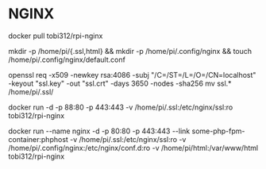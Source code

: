 # NGINX

docker pull tobi312/rpi-nginx

mkdir -p /home/pi/{.ssl,html} && mkdir -p /home/pi/.config/nginx && touch /home/pi/.config/nginx/default.conf

openssl req -x509 -newkey rsa:4086 -subj "/C=/ST=/L=/O=/CN=localhost" -keyout "ssl.key" -out "ssl.crt" -days 3650 -nodes -sha256
mv ssl.\* /home/pi/.ssl/

docker run -d -p 88:80 -p 443:443 -v /home/pi/.ssl:/etc/nginx/ssl:ro tobi312/rpi-nginx

docker run --name nginx -d -p 80:80 -p 443:443 --link some-php-fpm-container:phphost -v /home/pi/.ssl:/etc/nginx/ssl:ro -v /home/pi/.config/nginx:/etc/nginx/conf.d:ro -v /home/pi/html:/var/www/html tobi312/rpi-nginx

